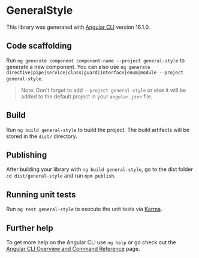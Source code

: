 # GeneralStyle

This library was generated with [Angular CLI](https://github.com/angular/angular-cli) version 16.1.0.

## Code scaffolding

Run `ng generate component component-name --project general-style` to generate a new component. You can also use `ng generate directive|pipe|service|class|guard|interface|enum|module --project general-style`.
> Note: Don't forget to add `--project general-style` or else it will be added to the default project in your `angular.json` file. 

## Build

Run `ng build general-style` to build the project. The build artifacts will be stored in the `dist/` directory.

## Publishing

After building your library with `ng build general-style`, go to the dist folder `cd dist/general-style` and run `npm publish`.

## Running unit tests

Run `ng test general-style` to execute the unit tests via [Karma](https://karma-runner.github.io).

## Further help

To get more help on the Angular CLI use `ng help` or go check out the [Angular CLI Overview and Command Reference](https://angular.io/cli) page.
